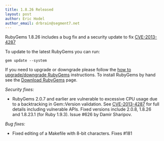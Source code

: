```yaml
---
title: 1.8.26 Released
layout: post
author: Eric Hodel
author_email: drbrain@segment7.net
---
```


RubyGems 1.8.26 includes a bug fix and a security update to fix
[CVE-2013-4287][CVE-2013-4287]

To update to the latest RubyGems you can run:

    gem update --system

If you need to upgrade or downgrade please follow the [how to upgrade/downgrade
RubyGems][upgrading] instructions.  To install RubyGems by hand see the
[Download RubyGems][download] page.

_Security fixes:_

* RubyGems 2.0.7 and earlier are vulnerable to excessive CPU usage due to a backtracking in Gem::Version validation.  See [CVE-2013-4287][CVE-2013-4287] for full details including vulnerable APIs.  Fixed versions include 2.0.8, 1.8.26 and 1.8.23.1 (for Ruby 1.9.3).  Issue #626 by Damir Sharipov.

_Bug fixes:_

* Fixed editing of a Makefile with 8-bit characters.  Fixes #181

[download]: http://rubygems.org/pages/download
[upgrading]: http://rubygems.rubyforge.org/rubygems-update/UPGRADING_rdoc.html
[CVE-2013-4287]: /2013/09/09/CVE-2013-4287.html

